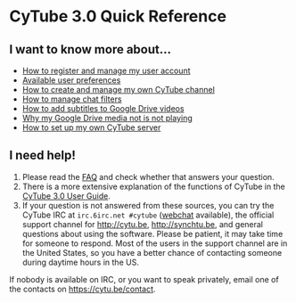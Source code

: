 
# CyTube 3.0 Quick Reference

## I want to know more about...

* [How to register and manage my user account](account-mgmt.md)
* [Available user preferences](user-settings.md)
* [How to create and manage my own CyTube channel](channel-mgmt.md)
* [How to manage chat filters](chat-filters.md)
* [How to add subtitles to Google Drive videos](google-drive-subtitles.md)
* [Why my Google Drive media not is not playing](gdrive-script-install.md)
* [How to set up my own CyTube server](cytube-3-install.md)

## I need help!
1. Please read the [FAQ](https://github.com/calzoneman/sync/wiki/Frequently-Asked-Questions) and check whether that answers your question.
2. There is a more extensive explanation of the functions of CyTube in the [CyTube 3.0 User Guide](https://github.com/calzoneman/sync/wiki/CyTube-3.0-User-Guide).
3. If your question is not answered from these sources,  you can try the CyTube IRC at `irc.6irc.net #cytube` ([webchat](https://webchat.6irc.net/?channels=cytube) available), the official support channel for http://cytu.be, http://synchtu.be, and general questions about using the software.  Please be patient, it may take time for someone to respond. Most of the users in the support channel are in the United States, so you have a better chance of contacting someone during daytime hours in the US.

If nobody is available on IRC, or you want to speak privately, email one of the contacts on https://cytu.be/contact.

